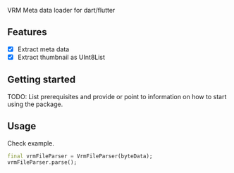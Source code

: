 <!-- 
This README describes the package. If you publish this package to pub.dev,
this README's contents appear on the landing page for your package.

For information about how to write a good package README, see the guide for
[writing package pages](https://dart.dev/guides/libraries/writing-package-pages). 

For general information about developing packages, see the Dart guide for
[creating packages](https://dart.dev/guides/libraries/create-library-packages)
and the Flutter guide for
[developing packages and plugins](https://flutter.dev/developing-packages). 
-->

VRM Meta data loader for dart/flutter

## Features

- [x] Extract meta data
- [x] Extract thumbnail as UInt8List

## Getting started

TODO: List prerequisites and provide or point to information on how to
start using the package.

## Usage

Check example.

```dart
final vrmFileParser = VrmFileParser(byteData);
vrmFileParser.parse();
```
